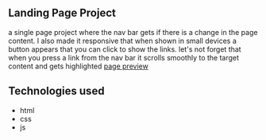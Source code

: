 ## Landing Page Project

a single page project where the nav bar gets if there is a change in the page content. I also made it responsive that when shown in small devices a button appears that you can click to show the links. let's not forget that when you press a link from the nav bar it scrolls smoothly to the target content and gets highlighted
[page preview](https://nouraybak.github.io/landing-page/)


## Technologies used
* html
* css
* js
